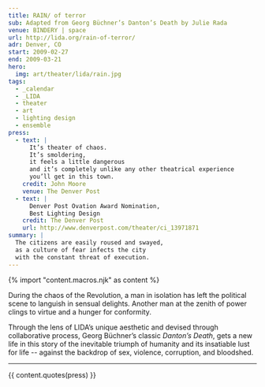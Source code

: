 ```yaml
---
title: RAIN/ of terror
sub: Adapted from Georg Büchner’s Danton’s Death by Julie Rada
venue: BINDERY | space
url: http://lida.org/rain-of-terror/
adr: Denver, CO
start: 2009-02-27
end: 2009-03-21
hero:
  img: art/theater/lida/rain.jpg
tags:
  - _calendar
  - _LIDA
  - theater
  - art
  - lighting design
  - ensemble
press:
  - text: |
      It’s theater of chaos.
      It’s smoldering,
      it feels a little dangerous
      and it’s completely unlike any other theatrical experience
      you’ll get in this town.
    credit: John Moore
    venue: The Denver Post
  - text: |
      Denver Post Ovation Award Nomination,
      Best Lighting Design
    credit: The Denver Post
    url: http://www.denverpost.com/theater/ci_13971871
summary: |
  The citizens are easily roused and swayed,
  as a culture of fear infects the city
  with the constant threat of execution.
---
```

{% import "content.macros.njk" as content %}

During the chaos of the Revolution,
a man in isolation has left the political scene
to languish in sensual delights.
Another man at the zenith of power
clings to virtue and a hunger for conformity.

Through the lens of LIDA’s unique aesthetic
and devised through collaborative process,
Georg Büchner’s classic *Danton’s Death*,
gets a new life in this story
of the inevitable triumph of humanity
and its insatiable lust for life --
against the backdrop of sex, violence,
corruption, and bloodshed.

------

{{ content.quotes(press) }}
